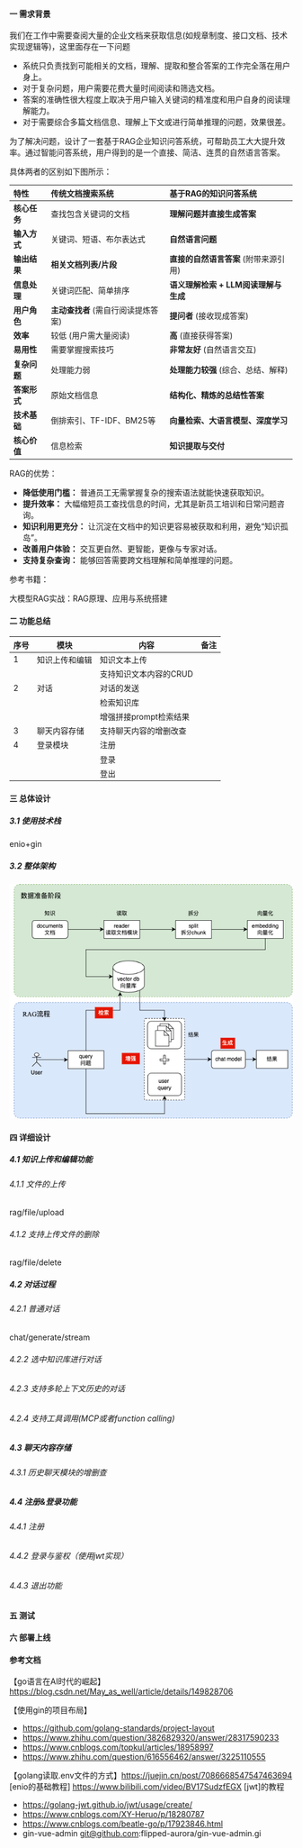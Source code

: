 #### 一 需求背景

我们在工作中需要查阅大量的企业文档来获取信息(如规章制度、接口文档、技术实现逻辑等)，这里面存在一下问题

* 系统只负责找到可能相关的文档，理解、提取和整合答案的工作完全落在用户身上。
* 对于复杂问题，用户需要花费大量时间阅读和筛选文档。
* 答案的准确性很大程度上取决于用户输入关键词的精准度和用户自身的阅读理解能力。
* 对于需要综合多篇文档信息、理解上下文或进行简单推理的问题，效果很差。

为了解决问题，设计了一套基于RAG企业知识问答系统，可帮助员工大大提升效率。通过智能问答系统，用户得到的是一个直接、简洁、连贯的自然语言答案。

具体两者的区别如下图所示：

| 特性         | 传统文档搜索系统                    | 基于RAG的知识问答系统                 |
| :----------- | :---------------------------------- | :------------------------------------ |
| **核心任务** | 查找包含关键词的文档                | **理解问题并直接生成答案**            |
| **输入方式** | 关键词、短语、布尔表达式            | **自然语言问题**                      |
| **输出结果** | **相关文档列表/片段**               | **直接的自然语言答案** (附带来源引用) |
| **信息处理** | 关键词匹配、简单排序                | **语义理解检索 + LLM阅读理解与生成**  |
| **用户角色** | **主动查找者** (需自行阅读提炼答案) | **提问者** (接收现成答案)             |
| **效率**     | 较低 (用户需大量阅读)               | **高** (直接获得答案)                 |
| **易用性**   | 需要掌握搜索技巧                    | **非常友好** (自然语言交互)           |
| **复杂问题** | 处理能力弱                          | **处理能力较强** (综合、总结、解释)   |
| **答案形式** | 原始文档信息                        | **结构化、精炼的总结性答案**          |
| **技术基础** | 倒排索引、TF-IDF、BM25等            | **向量检索、大语言模型、深度学习**    |
| **核心价值** | 信息检索                            | **知识提取与交付**                    |



RAG的优势：

*   **降低使用门槛：** 普通员工无需掌握复杂的搜索语法就能快速获取知识。
*   **提升效率：** 大幅缩短员工查找信息的时间，尤其是新员工培训和日常问题咨询。
*   **知识利用更充分：** 让沉淀在文档中的知识更容易被获取和利用，避免“知识孤岛”。
*   **改善用户体验：** 交互更自然、更智能，更像与专家对话。
*   **支持复杂查询：** 能够回答需要跨文档理解和简单推理的问题。





参考书籍：

大模型RAG实战：RAG原理、应用与系统搭建



#### 二 功能总结

| 序号 | 模块           | 内容                   | 备注 |
| ---- | -------------- | ---------------------- | ---- |
| 1    | 知识上传和编辑 | 知识文本上传           |      |
|      |                | 支持知识文本内容的CRUD |      |
| 2    | 对话           | 对话的发送             |      |
|      |                | 检索知识库             |      |
|      |                | 增强拼接prompt检索结果 |      |
| 3    | 聊天内容存储   | 支持聊天内容的增删改查 |      |
| 4    | 登录模块       | 注册                   |      |
|      |                | 登录                   |      |
|      |                | 登出                   |      |







#### 三 总体设计

##### 3.1 使用技术栈

enio+gin

##### 3.2 整体架构

![rag流程](assets/rag流程.png)

 

#### 四 详细设计

##### 4.1 知识上传和编辑功能

###### 4.1.1 文件的上传

rag/file/upload

###### 4.1.2 支持上传文件的删除

rag/file/delete



##### 4.2 对话过程

###### 4.2.1 普通对话

chat/generate/stream



###### 4.2.2 选中知识库进行对话

###### 4.2.3 支持多轮上下文历史的对话

###### 4.2.4 支持工具调用(MCP或者function calling)



##### 4.3 聊天内容存储

###### 4.3.1 历史聊天模块的增删查


##### 4.4 注册&登录功能

###### 4.4.1 注册

###### 4.4.2 登录与鉴权（使用jwt实现）

###### 4.4.3 退出功能

#### 五 测试

#### 六 部署上线

#### 参考文档

【go语言在AI时代的崛起】 https://blog.csdn.net/May_as_well/article/details/149828706

【使用gin的项目布局】
* https://github.com/golang-standards/project-layout 
* https://www.zhihu.com/question/3826829320/answer/28317590233
* https://www.cnblogs.com/topkul/articles/18958997
* https://www.zhihu.com/question/616556462/answer/3225110555

【golang读取.env文件的方式】https://juejin.cn/post/7086668547547463694
[enio的基础教程] https://www.bilibili.com/video/BV17SudzfEGX
[jwt]的教程
* https://golang-jwt.github.io/jwt/usage/create/
* https://www.cnblogs.com/XY-Heruo/p/18280787
* https://www.cnblogs.com/beatle-go/p/17923846.html
* gin-vue-admin  git@github.com:flipped-aurora/gin-vue-admin.gi

